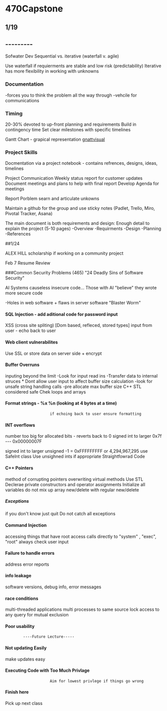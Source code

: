 # 470Capstone


## 1/19
## ---------

Sofwater Dev
Sequential vs. iterative (waterfall v. agile) 

Use waterfall if requierments are stable and low risk (predictability) 
Iterative has more flexibility in working with unknowns 

### Documentation
-forces you to think the problem all the way through
-vehcile for communications

### Timing 
20-30% devoted to up-front planning and requirements
Build in contingency time
Set clear milestones with specific timelines

Gantt Chart - grapical representation [gnattvisual](https://teamngnatt.com)


### Project Skills
Docmentation via a project notebook 
      - contains refrences, designs, ideas, timelines

Project Communication 
Weekly status report for customer updates
Document meetings and plans to help with final report
Develop Agenda for meetings 

Report Porblem searn and articulate unkowns

Maintain a github for the group and use sticky notes (Padlet, Trello, Miro, Pivotal Tracker, Asana) 

The main document is both requirements and design:
      Enough detail to explain the project (5-10 pages) 
            -Overview
            -Requirments
            -Design
            -Planning
            -References
            
            
            
##1/24

ALEX HILL scholarship if working on a community project

Feb 7 Resume Review


###Common Security Problems (465) 
"24 Deadly Sins of Software Security"

AI Systems causeless insecure code...
Those with AI "believe" they wrote more secure code

-Holes in web software + flaws in server software
"Blaster Worm"


#### SQL Injection - add aditional code for password input

XSS (cross site spliting) [Dom based, refleced, stored types] 
      input from user - echo back to user
      
#### Web client vulnerabilites
Use SSL or store data on server side + encrypt

#### Buffer Overruns
inputing beyond the limit
-Look for input read ins
-Transfer data to internal struces             * Dont allow user input to affect buffer size calculation
-look for unsafe string handling calls
-pre allocate max buffer size
                        C++ STL considered safe
                        Chek loops and arrays 
                        
#### Format strings - %x %n (looking at 4 bytes at a time) 
                        if echoing back to user ensure formatting
                        
#### INT overflows 
number too big for allocated bits - reverts back to 0 
signed int to larger
0x7f --- 0x00000007F

signed int to larger unsigned
-1 = 0xFFFFFFFFF or 4,294,967,295
                        use SafeInt class
                        Use unsighned ints if appropriate
                        Straightfowrad Code
                        
#### C++ Pointers
method of corrupting pointers
overwriting virtual methods
                        Use STL 
                        Declerae private constructors and operator assignments
                        Initialize all variables
                        do not mix up array new/delete with regular new/delete
                        
##### Exceptions
if you don't know just quit
                        Do not catch all exceptions

#### Command Injection
accessing things that have root access
calls directly to "system" , "exec", "root"
                        always check user input
                        
#### Failure to handle errors
address error reports 

#### info leakage
software versions, debug info, error messages

#### race conditions
multi-threaded applications 
multi processes to same source
                        lock access to any query for mutual exclusion
#### Poor usability
            ----Future Lecture-----

#### Not updating Easily
make updates easy

#### Executing Code with Too Much Privlage
                        Aim for lowest privlege if things go wrong
                        
#### Finish here  
Pick up next class






